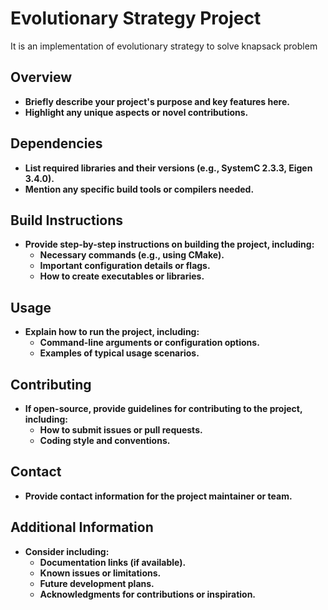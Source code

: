 # Evolutionary Strategy Project

It is an implementation of evolutionary strategy to solve knapsack problem



## Overview

* **Briefly describe your project's purpose and key features here.**
* **Highlight any unique aspects or novel contributions.**

## Dependencies

* **List required libraries and their versions (e.g., SystemC 2.3.3, Eigen 3.4.0).**
* **Mention any specific build tools or compilers needed.**

## Build Instructions

* **Provide step-by-step instructions on building the project, including:**
    * **Necessary commands (e.g., using CMake).**
    * **Important configuration details or flags.**
    * **How to create executables or libraries.**

## Usage

* **Explain how to run the project, including:**
    * **Command-line arguments or configuration options.**
    * **Examples of typical usage scenarios.**

## Contributing

* **If open-source, provide guidelines for contributing to the project, including:**
    * **How to submit issues or pull requests.**
    * **Coding style and conventions.**

## Contact

* **Provide contact information for the project maintainer or team.**

## Additional Information

* **Consider including:**
    * **Documentation links (if available).**
    * **Known issues or limitations.**
    * **Future development plans.**
    * **Acknowledgments for contributions or inspiration.**

